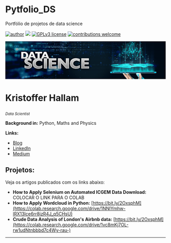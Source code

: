 # Pytfolio_DS
Portfólio de projetos de data science


[![author](https://img.shields.io/badge/author-krishallam-red.svg)](https://www.linkedin.com/in/kristoffer-hallam-0200a236/) [![](https://img.shields.io/badge/python-3.7+-blue.svg)](https://www.python.org/downloads/release/python-365/) [![GPLv3 license](https://img.shields.io/badge/License-GPLv3-blue.svg)](http://perso.crans.org/besson/LICENSE.html) [![contributions welcome](https://img.shields.io/badge/contributions-welcome-brightgreen.svg?style=flat)](https://github.com/carlosfab/data_science/issues)

<p align="center">
  <img src="data-science-banner.png" >
</p>

# Kristoffer Hallam
<sub>*Data Scientist*</sub>

<!-- As a experienced Data Scientist and Air Force pilot I combine analytical skills, ability to work in team environments, and attention to details. Having spend the last years applying Machine Learning to Brazilian Air Force real problems, I developed a critical thinking and problem-solving skills.

My credentials include a Master's in Space Science and Technology from the Aeronautics Institute of Technology (ITA), an institution of higher education and advanced research rated as one of the top and most prestigious engineering schools in Brazil, and a MBA in Project and Process Management from the University of Air Force (UNIFA). -->

**Background in:** Python, Maths and Physics

**Links:**
* [Blog]()
* [LinkedIn](https://www.linkedin.com/in/kristoffer-hallam-0200a236/)
* [Medium](https://www.medium.com)


## Projetos:
Veja os artigos publicados com os links abaixo:

* **How to Apply Selenium on Automated ICGEM Data Download:** COLOCAR O LINK PARA O COLAB
* **How to Apply Wordcloud in Python:** [https://bit.ly/2OxsphM](https://colab.research.google.com/drive/1NNlYmhw-lRX13lce6rr8jzR4J_q5CHsU)
* **Crude Data Analysis of London's Airbnb data:** [https://bit.ly/2OxsphM](https://colab.research.google.com/drive/1vc8mKj7OL-rw1udNtnbbbd7c4Wy-rau-)

---
